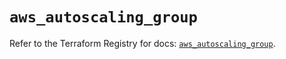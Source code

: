 # `aws_autoscaling_group`

Refer to the Terraform Registry for docs: [`aws_autoscaling_group`](https://registry.terraform.io/providers/hashicorp/aws/5.82.1/docs/resources/autoscaling_group).
